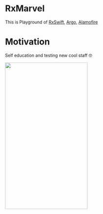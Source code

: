 # RxMarvel

This is Playground of [RxSwift](https://github.com/ReactiveX/RxSwift), [Argo](https://github.com/thoughtbot/Argo), [Alamofire](https://github.com/Alamofire/Alamofire)

# Motivation

Self education and testing new cool staff 🤓

<a href="url"><img src="https://github.com/sergdort/RxMarvel/blob/master/Screenshot.png" align="left" height="480" width="270" ></a>
